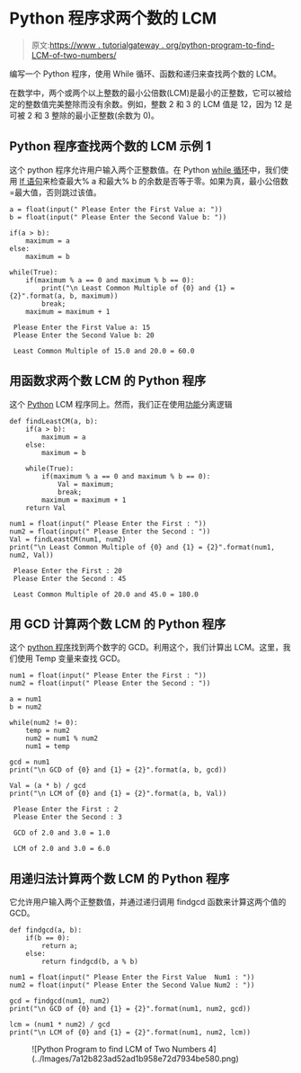 # Python 程序求两个数的 LCM

> 原文:[https://www . tutorialgateway . org/python-program-to-find-LCM-of-two-numbers/](https://www.tutorialgateway.org/python-program-to-find-lcm-of-two-numbers/)

编写一个 Python 程序，使用 While 循环、函数和递归来查找两个数的 LCM。

在数学中，两个或两个以上整数的最小公倍数(LCM)是最小的正整数，它可以被给定的整数值完美整除而没有余数。例如，整数 2 和 3 的 LCM 值是 12，因为 12 是可被 2 和 3 整除的最小正整数(余数为 0)。

## Python 程序查找两个数的 LCM 示例 1

这个 python 程序允许用户输入两个正整数值。在 Python [while 循环](https://www.tutorialgateway.org/python-while-loop/)中，我们使用 [If 语句](https://www.tutorialgateway.org/python-if-statement/)来检查最大% a 和最大% b 的余数是否等于零。如果为真，最小公倍数=最大值，否则跳过该值。

```
a = float(input(" Please Enter the First Value a: "))
b = float(input(" Please Enter the Second Value b: "))

if(a > b):
    maximum = a
else:
    maximum = b

while(True):
    if(maximum % a == 0 and maximum % b == 0):
        print("\n Least Common Multiple of {0} and {1} = {2}".format(a, b, maximum))
        break;
    maximum = maximum + 1
```

```
 Please Enter the First Value a: 15
 Please Enter the Second Value b: 20

 Least Common Multiple of 15.0 and 20.0 = 60.0
```

## 用函数求两个数 LCM 的 Python 程序

这个 [Python](https://www.tutorialgateway.org/python-tutorial/) LCM 程序同上。然而，我们正在使用[功能](https://www.tutorialgateway.org/functions-in-python/)分离逻辑

```
def findLeastCM(a, b):
    if(a > b):
        maximum = a
    else:
        maximum = b

    while(True):
        if(maximum % a == 0 and maximum % b == 0):
            Val = maximum;
            break;
        maximum = maximum + 1
    return Val

num1 = float(input(" Please Enter the First : "))
num2 = float(input(" Please Enter the Second : "))
Val = findLeastCM(num1, num2)
print("\n Least Common Multiple of {0} and {1} = {2}".format(num1, num2, Val))
```

```
 Please Enter the First : 20
 Please Enter the Second : 45

 Least Common Multiple of 20.0 and 45.0 = 180.0
```

## 用 GCD 计算两个数 LCM 的 Python 程序

这个 [python 程序](https://www.tutorialgateway.org/python-programming-examples/)找到两个数字的 GCD。利用这个，我们计算出 LCM。这里，我们使用 Temp 变量来查找 GCD。

```
num1 = float(input(" Please Enter the First : "))
num2 = float(input(" Please Enter the Second : "))

a = num1
b = num2

while(num2 != 0):
    temp = num2
    num2 = num1 % num2
    num1 = temp

gcd = num1
print("\n GCD of {0} and {1} = {2}".format(a, b, gcd))

Val = (a * b) / gcd
print("\n LCM of {0} and {1} = {2}".format(a, b, Val))
```

```
 Please Enter the First : 2
 Please Enter the Second : 3

 GCD of 2.0 and 3.0 = 1.0

 LCM of 2.0 and 3.0 = 6.0
```

## 用递归法计算两个数 LCM 的 Python 程序

它允许用户输入两个正整数值，并通过递归调用 findgcd 函数来计算这两个值的 GCD。

```
def findgcd(a, b):
    if(b == 0):
        return a;
    else:
        return findgcd(b, a % b)

num1 = float(input(" Please Enter the First Value  Num1 : "))
num2 = float(input(" Please Enter the Second Value Num2 : "))

gcd = findgcd(num1, num2)
print("\n GCD of {0} and {1} = {2}".format(num1, num2, gcd))

lcm = (num1 * num2) / gcd
print("\n LCM of {0} and {1} = {2}".format(num1, num2, lcm))
```

<figure class="wp-block-image">![Python Program to find LCM of Two Numbers 4](../Images/7a12b823ad52ad1b958e72d7934be580.png)</figure>